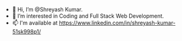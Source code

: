 - 👋 Hi, I’m @Shreyash Kumar.
- 👀 I’m interested in Coding and Full Stack Web Development.
- 📫 I'm available at https://www.linkedin.com/in/shreyash-kumar-51sk998p1/

<!---
Shreyash019/Shreyash019 is a ✨ special ✨ repository because its `README.md` (this file) appears on your GitHub profile.
You can click the Preview link to take a look at your changes.
--->
